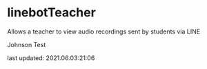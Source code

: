 # linebotTeacher

Allows a teacher to view audio recordings sent by students via LINE

Johnson Test

last updated: 2021.06.03:21:06